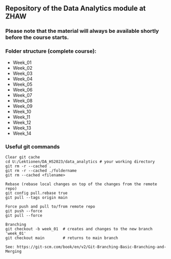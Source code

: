 ## Repository of the Data Analytics module at ZHAW
### Please note that the material will always be available shortly before the course starts.

### Folder structure (complete course):
- Week_01
- Week_02
- Week_03
- Week_04
- Week_05
- Week_06
- Week_07
- Week_08
- Week_09
- Week_10
- Week_11
- Week_12
- Week_13
- Week_14

### Useful git commands 

```
Clear git cache
cd U:/Lektionen/DA_HS2023/data_analytics # your working directory
git rm -r --cached .
git rm -r --cached ./foldername
git rm --cached <filename>

Rebase (rebase local changes on top of the changes from the remote repo)
git config pull.rebase true
git pull --tags origin main

Force push and pull to/from remote repo
git push --force
git pull --force

Branching
git checkout -b week_01  # creates and changes to the new branch 'week_01'
git checkout main        # returns to main branch

See: https://git-scm.com/book/en/v2/Git-Branching-Basic-Branching-and-Merging
```